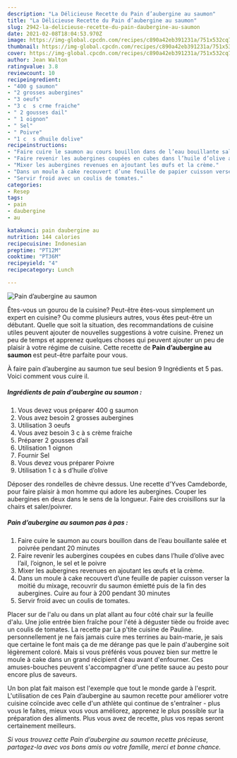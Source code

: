 ```yaml
---
description: "La Délicieuse Recette du Pain d’aubergine au saumon"
title: "La Délicieuse Recette du Pain d’aubergine au saumon"
slug: 2942-la-delicieuse-recette-du-pain-daubergine-au-saumon
date: 2021-02-08T18:04:53.970Z
image: https://img-global.cpcdn.com/recipes/c890a42eb391231a/751x532cq70/pain-daubergine-au-saumon-photo-principale-de-la-recette.jpg
thumbnail: https://img-global.cpcdn.com/recipes/c890a42eb391231a/751x532cq70/pain-daubergine-au-saumon-photo-principale-de-la-recette.jpg
cover: https://img-global.cpcdn.com/recipes/c890a42eb391231a/751x532cq70/pain-daubergine-au-saumon-photo-principale-de-la-recette.jpg
author: Jean Walton
ratingvalue: 3.8
reviewcount: 10
recipeingredient:
- "400 g saumon"
- "2 grosses aubergines"
- "3 oeufs"
- "3 c  s crme fraiche"
- " 2 gousses dail"
- " 1 oignon"
- " Sel"
- " Poivre"
- "1 c  s dhuile dolive"
recipeinstructions:
- "Faire cuire le saumon au cours bouillon dans de l’eau bouillante salée et poivrée pendant 20 minutes"
- "Faire revenir les aubergines coupées en cubes dans l’huile d’olive avec l’ail, l’oignon, le sel et le poivre"
- "Mixer les aubergines revenues en ajoutant les œufs et la crème."
- "Dans un moule à cake recouvert d’une feuille de papier cuisson verser la moitié du mixage, recouvrir du saumon émietté puis de la fin des aubergines. Cuire au four à 200 pendant 30 minutes"
- "Servir froid avec un coulis de tomates."
categories:
- Resep
tags:
- pain
- daubergine
- au

katakunci: pain daubergine au 
nutrition: 144 calories
recipecuisine: Indonesian
preptime: "PT12M"
cooktime: "PT36M"
recipeyield: "4"
recipecategory: Lunch

---
```



![Pain d’aubergine au saumon](https://img-global.cpcdn.com/recipes/c890a42eb391231a/751x532cq70/pain-daubergine-au-saumon-photo-principale-de-la-recette.jpg)

Êtes-vous un gourou de la cuisine? Peut-être êtes-vous simplement un expert en cuisine? Ou comme plusieurs autres, vous êtes peut-être un débutant. Quelle que soit la situation, des recommandations de cuisine utiles peuvent ajouter de nouvelles suggestions à votre cuisine. Prenez un peu de temps et apprenez quelques choses qui peuvent ajouter un peu de plaisir à votre régime de cuisine. Cette recette de <strong> Pain d’aubergine au saumon </strong> est peut-être parfaite pour vous.

<!--inarticleads1-->

À faire pain d’aubergine au saumon tue seul besion 9 Ingrédients et 5 pas. Voici comment vous cuire il.

##### Ingrédients de pain d’aubergine au saumon :

1. Vous devez vous préparer 400 g saumon
1. Vous avez besoin 2 grosses aubergines
1. Utilisation 3 oeufs
1. Vous avez besoin 3 c à s crème fraiche
1. Préparer  2 gousses d’ail
1. Utilisation  1 oignon
1. Fournir  Sel
1. Vous devez vous préparer  Poivre
1. Utilisation 1 c à s d’huile d’olive


Déposer des rondelles de chèvre dessus. Une recette d&#39;Yves Camdeborde, pour faire plaisir à mon homme qui adore les aubergines. Couper les aubergines en deux dans le sens de la longueur. Faire des croisillons sur la chairs et saler/poivrer. 

<!--inarticleads2-->

##### Pain d’aubergine au saumon pas à pas :

1. Faire cuire le saumon au cours bouillon dans de l’eau bouillante salée et poivrée pendant 20 minutes
1. Faire revenir les aubergines coupées en cubes dans l’huile d’olive avec l’ail, l’oignon, le sel et le poivre
1. Mixer les aubergines revenues en ajoutant les œufs et la crème.
1. Dans un moule à cake recouvert d’une feuille de papier cuisson verser la moitié du mixage, recouvrir du saumon émietté puis de la fin des aubergines. Cuire au four à 200 pendant 30 minutes
1. Servir froid avec un coulis de tomates.


Placer sur de l&#39;alu ou dans un plat allant au four côté chair sur la feuille d&#39;alu. Une jolie entrée bien fraîche pour l&#39;été à déguster tiède ou froide avec un coulis de tomates. La recette par La p&#39;tite cuisine de Pauline. personnellement je ne fais jamais cuire mes terrines au bain-marie, je sais que certaine le font mais ça de me dérange pas que le pain d&#39;aubergine soit légèrement coloré. Mais si vous préférés vous pouvez bien sur mettre le moule à cake dans un grand récipient d&#39;eau avant d&#39;enfourner. Ces amuses-bouches peuvent s&#39;accompagner d&#39;une petite sauce au pesto pour encore plus de saveurs. 

<!--inarticleads1-->

<p>
Un bon plat fait maison est l'exemple que tout le monde garde à l'esprit. L'utilisation de ces Pain d’aubergine au saumon recette pour améliorer votre cuisine coïncide avec celle d'un athlète qui continue de s'entraîner - plus vous le faites, mieux vous vous améliorez, apprenez le plus possible sur la préparation des aliments. Plus vous avez de recette, plus vos repas seront certainement meilleurs.
</p>

<p>
<i>Si vous trouvez cette Pain d’aubergine au saumon recette précieuse, partagez-la avec vos bons amis ou votre famille, merci et bonne chance.</i>
</p>

